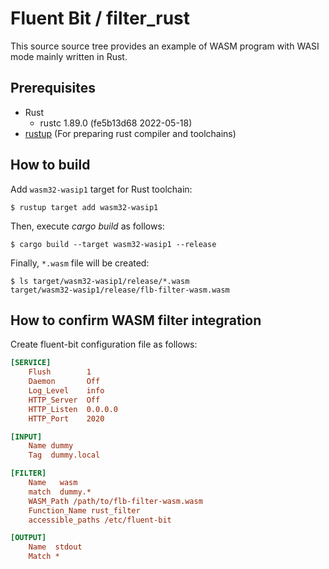 # Fluent Bit / filter_rust

This source source tree provides an example of WASM program with WASI mode mainly written in Rust.

## Prerequisites

* Rust
  * rustc 1.89.0 (fe5b13d68 2022-05-18)
* [rustup](https://rustup.rs/) (For preparing rust compiler and toolchains)

## How to build

Add `wasm32-wasip1` target for Rust toolchain:

```console
$ rustup target add wasm32-wasip1
```

Then, execute _cargo build_ as follows:

```console
$ cargo build --target wasm32-wasip1 --release
```

Finally, `*.wasm` file will be created:

```console
$ ls target/wasm32-wasip1/release/*.wasm
target/wasm32-wasip1/release/flb-filter-wasm.wasm
```

## How to confirm WASM filter integration

Create fluent-bit configuration file as follows:

```ini
[SERVICE]
    Flush        1
    Daemon       Off
    Log_Level    info
    HTTP_Server  Off
    HTTP_Listen  0.0.0.0
    HTTP_Port    2020

[INPUT]
    Name dummy
    Tag  dummy.local

[FILTER]
    Name   wasm
    match  dummy.*
    WASM_Path /path/to/flb-filter-wasm.wasm
    Function_Name rust_filter
    accessible_paths /etc/fluent-bit

[OUTPUT]
    Name  stdout
    Match *
```
